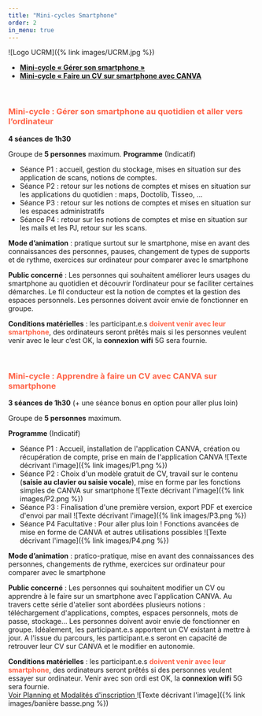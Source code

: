 ```yaml
---
title: "Mini-cycles Smartphone"
order: 2
in_menu: true
---
```

![Logo UCRM]({% link images/UCRM.jpg %})
- <span style="color:Tomato"> <b> <a href="#smartphone"> Mini-cycle « Gérer son smartphone » </a></b></span>
- <span style="color:Tomato"> <b> <a href="#cv_canva"> Mini-cycle « Faire un CV sur smartphone avec CANVA</a></b></span>

<div id="smartphone">
 	&nbsp;
</div>

### <span style="color:Tomato"> Mini-cycle : Gérer son smartphone au quotidien et aller vers l’ordinateur</span>

**4 séances de 1h30** 

Groupe de **5 personnes** maximum. 
**Programme** (Indicatif)

- Séance P1 : accueil, gestion du stockage, mises en situation sur des application de scans, notions de comptes. 
- Séance P2 : retour sur les notions de comptes et mises en situation sur les applications du quotidien : maps, Doctolib, Tisseo, …
- Séance P3 : retour sur les notions de comptes et mises en situation sur les espaces administratifs
- Séance P4 : retour sur les notions de comptes et mise en situation sur les mails et les PJ, retour sur les scans.

**Mode d’animation**  : pratique surtout sur le smartphone, mise en avant des connaissances des personnes, pauses, changement de types de supports et de rythme, exercices sur ordinateur pour comparer avec le smartphone

**Public concerné** : Les personnes qui souhaitent améliorer leurs usages du smartphone au quotidien et découvrir l’ordinateur pour se faciliter certaines démarches. Le fil conducteur est la notion de comptes et la gestion des espaces personnels. Les personnes doivent avoir envie de fonctionner en groupe.

**Conditions matérielles** : les participant.e.s <b><span style="color:Tomato">doivent venir avec leur smartphone</span></b>, des ordinateurs seront prêtés mais si les personnes veulent venir avec le leur c’est OK, la **connexion wifi** 5G sera fournie.

<div id="cv_canva">
 	&nbsp;
</div>

### <span style="color:Tomato"> Mini-cycle : Apprendre à faire un CV avec CANVA sur smartphone</span>


**3 séances de 1h30** (+ une séance bonus en option pour aller plus loin)

Groupe de **5 personnes** maximum. 

**Programme** (Indicatif)

- Séance P1 : Accueil, installation de l'application CANVA, création ou récupération de compte, prise en main de l'application CANVA
![Texte décrivant l'image]({% link images/P1.png %})
- Séance P2 : Choix d'un modèle gratuit de CV, travail sur le contenu (<b>saisie au clavier ou saisie vocale</b>), mise en forme par les fonctions simples de CANVA sur smartphone
![Texte décrivant l'image]({% link images/P2.png %})
- Séance P3 : Finalisation d'une première version, export PDF et exercice d'envoi par mail
![Texte décrivant l'image]({% link images/P3.png %})
- Séance P4 Facultative : Pour aller plus loin ! Fonctions avancées de mise en forme de CANVA et autres utilisations possibles
![Texte décrivant l'image]({% link images/P4.png %})



**Mode d’animation**  : pratico-pratique, mise en avant des connaissances des personnes, changements de rythme, exercices sur ordinateur pour comparer avec le smartphone

**Public concerné** : Les personnes qui souhaitent modifier un CV ou apprendre à le faire sur un smartphone avec l'application CANVA. Au travers cette série d'atelier sont abordées plusieurs notions : téléchargement d'applications, comptes, espaces personnels, mots de passe, stockage... Les personnes doivent avoir envie de fonctionner en groupe. 
Idéalement, les participant.e.s apportent un CV existant à mettre à jour. 
A l'issue du parcours, les participant.e.s seront en capacité de retrouver leur CV  sur CANVA et le modifier en autonomie. 

**Conditions matérielles** : les participant.e.s <b><span style="color:Tomato">doivent venir avec leur smartphone</span></b>, des ordinateurs seront prêtés si des personnes veulent essayer sur ordinateur. Venir avec son ordi est OK, la **connexion wifi** 5G sera fournie. 
<br/>
<a href="https://sofi-ucrm.github.io/ucrm-mednum/#inscr_smartphone">Voir Planning et Modalités d'inscription </a> 
![Texte décrivant l'image]({% link images/banière basse.png %}) 